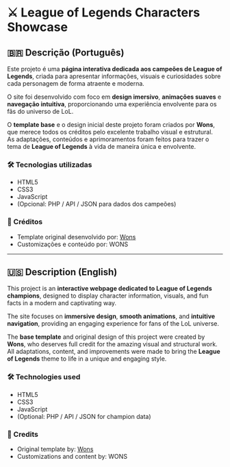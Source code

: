 # ⚔️ League of Legends Characters Showcase

## 🇧🇷 Descrição (Português)

Este projeto é uma **página interativa dedicada aos campeões de League of Legends**, criada para apresentar informações, visuais e curiosidades sobre cada personagem de forma atraente e moderna.  

O site foi desenvolvido com foco em **design imersivo**, **animações suaves** e **navegação intuitiva**, proporcionando uma experiência envolvente para os fãs do universo de LoL.  

O **template base** e o design inicial deste projeto foram criados por **Wons**, que merece todos os créditos pelo excelente trabalho visual e estrutural.  
As adaptações, conteúdos e aprimoramentos foram feitos para trazer o tema de **League of Legends** à vida de maneira única e envolvente.

### 🛠️ Tecnologias utilizadas
- HTML5  
- CSS3  
- JavaScript  
- (Opcional: PHP / API / JSON para dados dos campeões)

### 👏 Créditos
- Template original desenvolvido por: [Wons](https://github.com/Wonseffects)  
- Customizações e conteúdo por: WONS

---

## 🇺🇸 Description (English)

This project is an **interactive webpage dedicated to League of Legends champions**, designed to display character information, visuals, and fun facts in a modern and captivating way.  

The site focuses on **immersive design**, **smooth animations**, and **intuitive navigation**, providing an engaging experience for fans of the LoL universe.  

The **base template** and original design of this project were created by **Wons**, who deserves full credit for the amazing visual and structural work.  
All adaptations, content, and improvements were made to bring the **League of Legends** theme to life in a unique and engaging style.

### 🛠️ Technologies used
- HTML5  
- CSS3  
- JavaScript  
- (Optional: PHP / API / JSON for champion data)

### 👏 Credits
- Original template by: [Wons](https://github.com/Wonseffects)  
- Customizations and content by: WONS
